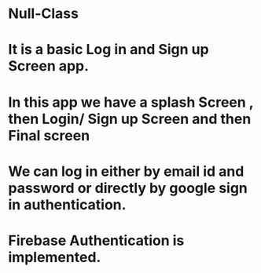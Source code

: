 # Null-Class
# It is a basic Log in and Sign up Screen app.
# In this app we have a splash Screen , then Login/ Sign up Screen and then Final screen
# We can log in either by email id and password or directly by google sign in authentication.
# Firebase Authentication is implemented.
